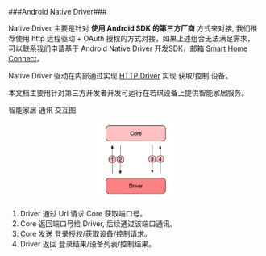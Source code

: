 ###Android Native Driver###

Native Driver 主要是针对 **使用 Android SDK 的第三方厂商** 方式来对接,  我们推荐使用 http 远程驱动 + OAuth 授权的方式对接，如果上述组合无法满足需求， 可以联系我们申请基于 Android Native Driver 开发SDK，邮箱 [Smart Home Connect](mailto:smarthomeconnect@rokid.com)。

Native Driver 驱动在内部通过实现 [HTTP Driver](./http-remote-driver.md) 实现 获取/控制 设备。

本文档主要用针对第三方开发者开发可运行在若琪设备上提供智能家居服务。

智能家居 通讯 交互图

<div align="center">
	<img src="../images/android_driver.jpeg" width="30%" height="30%"/>
</div>

1. Driver 通过 Url 请求 Core 获取端口号。
2. Core   返回端口号给 Driver, 后续通过该端口通讯。
3. Core   发送 登录授权/获取设备/控制请求。
4. Driver 返回 登录结果/设备列表/控制结果。
